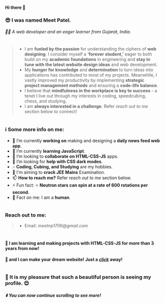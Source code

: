 #### Hi there 👋
### 😎 I was named Meet Patel.
###### 👨‍💻 A web developer and an eager learner from Gujarat, India.
#
> - I am **fueled by the passion** for understanding the ciphers of **web designing**. I consider myself a **‘forever student,’** eager to both build on my **academic foundations** in engineering and **stay in tune with the latest website design ideas** and web development.
> - My **hunger for knowledge** and **determination** to turn ideas into applications has contributed to most of my projects. Meanwhile, I vastly improved my  productivity by implementing **strategic project management methods** and ensuring a **code-life balance**.
> - I believe that **mindfulness in the workplace is key to success** - a tenet I live out through my interests in coding, speedcubing, chess, and studying.
> - I am **always interested in a challenge**. Refer _reach out to me_ section below to connect!
#
### ℹ️ Some more info on me: 
- 🔭 I’m currently **working on** making and designing a **daily news feed web app**.
- 🌱 I’m currently **learning JavaScript**.
- 👯 I’m looking to **collaborate on HTML-CSS-JS** apps.
- 🤔 I’m looking for **help with CSS dark modes**.
- 🎶 **Coding, Cubing, and Studying** are my hobbies.
- 📖 I'm aiming to **crack JEE Mains** Examination.
- 📫 **How to reach me?** Refer _reach out to me_ section below.
- ⚡ Fun fact: ⭐ **Neutron stars can spin at a rate of 600 rotations per second.**
- 🤩 Fact on me: I am a **human**.
#
### Reach out to me:
> - Email: _meetnp1706@gmail.com_
#
#### 🤘 I am learning and making projects with HTML-CSS-JS for more than 3 years from now!
#### 🎊 and I can make your dream website! Just a [_click_](https://meetpatel1706.github.io) away!
#
### 💖 It is my pleasure that such a beautiful person is seeing my profile. 😍
##### ⬇️ You can now continue scrolling to see more!
